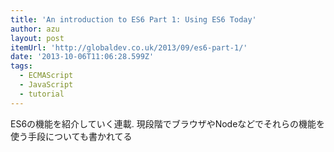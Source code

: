 ```yaml
---
title: 'An introduction to ES6 Part 1: Using ES6 Today'
author: azu
layout: post
itemUrl: 'http://globaldev.co.uk/2013/09/es6-part-1/'
date: '2013-10-06T11:06:28.599Z'
tags:
  - ECMAScript
  - JavaScript
  - tutorial
---
```

ES6の機能を紹介していく連載.
現段階でブラウザやNodeなどでそれらの機能を使う手段についても書かれてる
